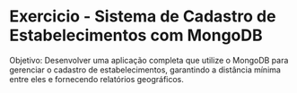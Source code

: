 # Exercicio - Sistema de Cadastro de Estabelecimentos com MongoDB
Objetivo: Desenvolver uma aplicação completa que utilize o MongoDB para gerenciar o cadastro de estabelecimentos, garantindo a distância mínima entre eles e fornecendo relatórios geográficos.
